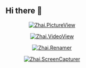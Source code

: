 ## Hi there 👋

<div class="container" align="center" style="width: 50%;">

   [![Zhai.PictureView](https://github-readme-stats.vercel.app/api/pin/?username=ZDY-LOVE&repo=Zhai.PictureView)](https://github.com/ZDY-LOVE/Zhai.PictureView)

   [![Zhai.VideoView](https://github-readme-stats.vercel.app/api/pin/?username=ZDY-LOVE&repo=Zhai.VideoView)](https://github.com/ZDY-LOVE/Zhai.VideoView)

   [![Zhai.Renamer](https://github-readme-stats.vercel.app/api/pin/?username=ZDY-LOVE&repo=Zhai.Renamer)](https://github.com/ZDY-LOVE/Zhai.Renamer)

   [![Zhai.ScreenCapturer](https://github-readme-stats.vercel.app/api/pin/?username=ZDY-LOVE&repo=Zhai.ScreenCapturer)](https://github.com/ZDY-LOVE/Zhai.ScreenCapturer)
  
</div>

<!--

**Here are some ideas to get you started:**

🙋‍♀️ A short introduction - what is your organization all about?
🌈 Contribution guidelines - how can the community get involved?
👩‍💻 Useful resources - where can the community find your docs? Is there anything else the community should know?
🍿 Fun facts - what does your team eat for breakfast?
🧙 Remember, you can do mighty things with the power of [Markdown](https://docs.github.com/github/writing-on-github/getting-started-with-writing-and-formatting-on-github/basic-writing-and-formatting-syntax)
-->
